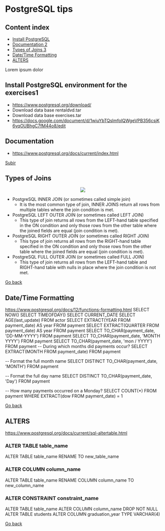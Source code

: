 <a name="top"></a>
# PostgreSQL tips

## Content index
* [Install PostgreSQL](#item1)
* [Documentation 2](#item2)
* [Types of Joins 3](#item3)
* [Date/Time Formatting](#item4)   
* [ALTERS](#item5)   

Lorem ipsum dolor  


<a name="item1" />  

## Install PostgreSQL environment for the exercises1
* https://www.postgresql.org/download/
* Download data base rentaldvd.tar  
* Download data base exercises.tar 
* https://docs.google.com/document/d/1wiuYbTQslmfolQWgeVPB356csjK6yqOUBhgC7fM44o8/edit

<a name="item2">  
  
## Documentation
* https://www.postgresql.org/docs/current/index.html  

[Subir](#top)

<a name="item3">  
  
## Types of Joins
<p align="center">
  <img src="https://user-images.githubusercontent.com/59533087/211632361-3d17caa8-d1a6-4b35-af49-6656485770f8.png">
</p>

* PostgreSQL INNER JOIN (or sometimes called simple join)
  * It is the most common type of join, INNER JOINS return all rows from multiple tables where the join condition is met.
* PostgreSQL LEFT OUTER JOIN (or sometimes called LEFT JOIN)
  * This type of join returns all rows from the LEFT-hand table specified in the ON condition and only those rows from the other table where the joined           fields are equal (join condition is met).
* PostgreSQL RIGHT OUTER JOIN (or sometimes called RIGHT JOIN)
  * This type of join returns all rows from the RIGHT-hand table specified in the ON condition and only those rows from the other table where the joined         fields are equal (join condition is met).
* PostgreSQL FULL OUTER JOIN (or sometimes called FULL JOIN)
  * This type of join returns all rows from the LEFT-hand table and RIGHT-hand table with nulls in place where the join condition is not met.

[Go back](#top)

<a name="item4">  
    
## Date/Time Formatting
https://www.postgresql.org/docs/12/functions-formatting.html
SELECT NOW()
SELECT TIMEOFDAY()
SELECT CURRENT_DATE
SELECT AGE(last_update) FROM actor
SELECT EXTRACT(YEAR FROM payment_date) AS year FROM payment
SELECT EXTRACT(QUARTER FROM payment_date) AS year FROM payment
SELECT TO_CHAR(payment_date, 'DD-MM-YYYY') FROM payment
SELECT TO_CHAR(payment_date, 'MONTH YYYY') FROM payment
SELECT TO_CHAR(payment_date, 'mon / YYYY') FROM payment
-- During which months did payments occur?
SELECT EXTRACT(MONTH FROM payment_date) FROM payment

-- Format the full month name
SELECT DISTINCT TO_CHAR(payment_date, 'MONTH') FROM payment

-- Format the full day name
SELECT DISTINCT TO_CHAR(payment_date, 'Day') FROM payment

-- How many payments occurred on a Monday?
SELECT COUNT(*) FROM payment WHERE EXTRACT(dow FROM payment_date) = 1

[Go back](#top)
  
<a name="item5">  
  
## ALTERS
https://www.postgresql.org/docs/current/sql-altertable.html
### ALTER TABLE table_name
ALTER TABLE table_name 
RENAME TO new_table_name

### ALTER COLUMN column_name
ALTER TABLE table_name 
RENAME COLUMN column_name TO new_column_name

### ALTER CONSTRAINT constraint_name
ALTER TABLE table_name ALTER COLUMN column_name DROP NOT NULL
ALTER TABLE students ALTER COLUMN graduation_year TYPE VARCHAR(4)

[Go back](#top)  
  

